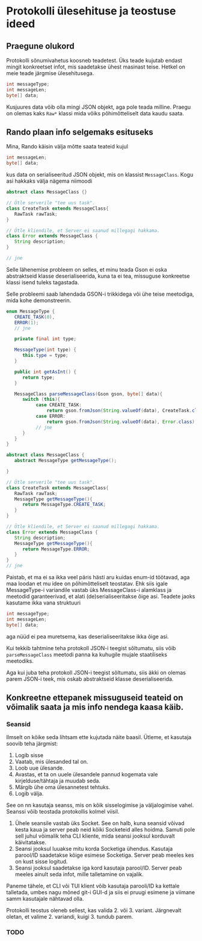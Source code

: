 Protokolli ülesehituse ja teostuse ideed
========================================

## Praegune olukord

Protokolli sõnumivahetus koosneb teadetest. Üks teade kujutab endast mingit konkreetset infot, mis saadetakse ühest masinast teise. Hetkel on meie teade järgmise ülesehitusega.

```java
int messageType;
int messageLen;
byte[] data;
```

Kusjuures data võib olla mingi JSON objekt, aga pole teada milline. Praegu on olemas kaks ``Raw*`` klassi mida võiks põhimõtteliselt data kaudu saata.


## Rando plaan info selgemaks esituseks

Mina, Rando käisin välja mõtte saata teateid kujul

```java
int messageLen;
byte[] data;
```

kus data on serialiseeritud JSON objekt, mis on klassist ``MessageClass``. Kogu asi hakkaks välja nägema niimoodi

```java
abstract class MessageClass {}

// Ütle serverile "tee uus task".
class CreateTask extends MessageClass{
   RawTask rawTask;
}

// Ütle kliendile, et Server ei saanud millegagi hakkama.
class Error extends MessageClass {
   String description;
}

// jne
```

Selle lähenemise probleem on selles, et minu teada Gson ei oska abstraktseid klasse deserialiseerida, kuna ta ei tea, missuguse konkreetse klassi isend tuleks tagastada.

Selle probleemi saab lahendada GSON-i trikkidega või ühe teise meetodiga, mida kohe demonstreerin.

```java
enum MessageType {
   CREATE_TASK(0),
   ERROR(1);
   // jne

   private final int type;

   MessageType(int type) {
      this.type = type;
   }

   public int getAsInt() {
      return type;
   }

   MessageClass parseMessageClass(Gson gson, byte[] data){
      switch (this){
           case CREATE_TASK:
               return gson.fromJson(String.valueOf(data), CreateTask.class);
           case ERROR:
               return gson.fromJson(String.valueOf(data), Error.class);
           // jne
      }
   }
}

abstract class MessageClass {
   abstract MessageType getMessageType();

}

// Ütle serverile "tee uus task".
class CreateTask extends MessageClass{
   RawTask rawTask;
   MessageType getMessageType(){
      return MessageType.CREATE_TASK;
   }
}

// Ütle kliendile, et Server ei saanud millegagi hakkama.
class Error extends MessageClass {
   String description;
   MessageType getMessageType(){
      return MessageType.ERROR;
   }
}
// jne
```

Paistab, et ma ei sa ikka veel päris hästi aru kuidas enum-id töötavad, aga maa
loodan et mu idee on põhimõtteliselt teostatav. Ehk siis igale MessageType-i
variandile vastab üks MessageClass-i alamklass ja meetodid garanteerivad, et alati
(de)serialiseeritakse õige asi. Teadete jaoks kasutame ikka vana struktuuri

```java
int messageType;
int messageLen;
byte[] data;
```

aga nüüd ei pea muretsema, kas deserialiseeritakse ikka õige asi.

Kui tekkib tahtmine teha protokoll JSON-i teegist sõltumatu, siis võib
``parseMessageClass`` meetodi panna ka kuhugile mujale staatiliseks meetodiks.

Aga kui juba teha protokoll JSON-i teegist sõltumatu, siis äkki on olemas parem
JSON-i teek, mis oskab abstraktseid klasse deserialiseerida.

## Konkreetne ettepanek missuguseid teateid on võimalik saata ja mis info nendega kaasa käib.

### Seansid

Ilmselt on kõike seda lihtsam ette kujutada näite baasil. Ütleme, et kasutaja
soovib teha järgmist:
1. Logib sisse
2. Vaatab, mis ülesanded tal on.
3. Loob uue ülesande.
4. Avastas, et ta on uuele ülesandele pannud kogemata vale kirjelduse/tähtaja
   ja muudab seda.
5. Märgib ühe oma ülesannetest tehtuks.
6. Logib välja.

See on nn kasutaja seanss, mis on kõik sisselogimise ja väljalogimise vahel.
Seanssi võib teostada protokollis kolmel viisil.
1. Ühele seansile vastab üks Socket. See on halb, kuna seansid võivad kesta kaua
   ja server peab neid kõiki Socketeid alles hoidma. Samuti pole sell juhul
   võimalik teha CLI kliente, mida seansi jooksul korduvalt käivitatakse.
2. Seansi jooksul luuakse mitu korda Socketiga ühendus. Kasutaja parool/ID
   saadetakse kõige esimese Socketiga. Server peab meeles kes on kust sisse logitud.
3. Seansi jooksul saadetakse iga kord kasutaja parool/ID. Server peab meeles
   ainult seda infot, mille talletamine on vajalik.

Paneme tähele, et CLI või TUI klient võib kasutaja parooli/ID ka kettale
talletada, umbes nagu mõned git-i GUI-d ja siis ei pruugi esimene ja viimane
samm kasutajale nähtavad olla.

Protokolli teostus oleneb sellest, kas valida 2. või 3. variant. Järgnevalt oletan,
et valime 2. variandi, kuigi 3. tundub parem.

### TODO
